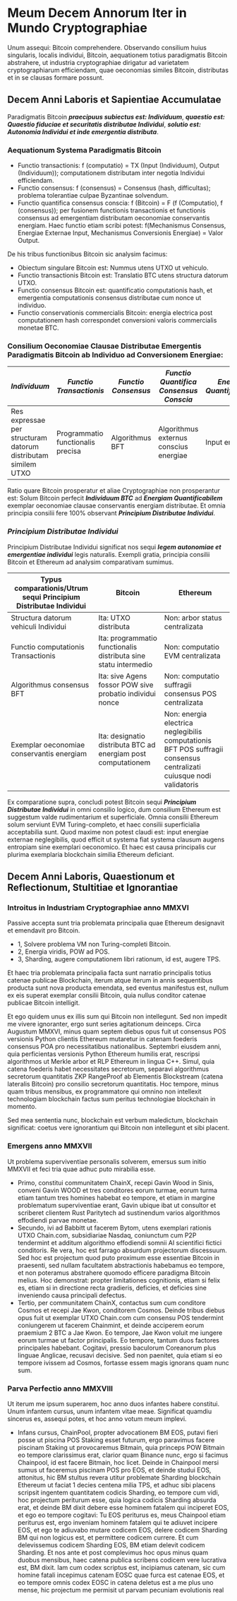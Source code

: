 # Meum Decem Annorum Iter in Mundo Cryptographiae

Unum assequi: Bitcoin comprehendere. Observando consilium huius singularis, localis individui, Bitcoin, aequationem totius paradigmatis Bitcoin abstrahere, ut industria cryptographiae dirigatur ad varietatem cryptographiarum efficiendam, quae oeconomias similes Bitcoin, distributas et in se clausas formare possunt.

## Decem Anni Laboris et Sapientiae Accumulatae

Paradigmatis Bitcoin ***praecipuus subiectus est: Individuum***, ***quaestio est: Quaestio fiduciae et securitatis distributae Individui***, ***solutio est: Autonomia Individui et inde emergentia distributa***.

### Aequationum Systema Paradigmatis Bitcoin

-   Functio transactionis: f (computatio) = TX (Input (Individuum), Output (Individuum)); computationem distributam inter negotia Individui efficiendam.
-   Functio consensus: f (consensus) = Consensus (hash, difficultas); problema tolerantiae culpae Byzantinae solvendum.
-   Functio quantifica consensus conscia: f (Bitcoin) = F (f (Computatio), f (consensus)); per fusionem functionis transactionis et functionis consensus ad emergentiam distributam oeconomiae conservantis energiam. Haec functio etiam scribi potest: f(Mechanismus Consensus, Energiae Externae Input, Mechanismus Conversionis Energiae) = Valor Output.

De his tribus functionibus Bitcoin sic analysim facimus:

-   Obiectum singulare Bitcoin est: Nummus utens UTXO ut vehiculo.
-   Functio transactionis Bitcoin est: Translatio BTC utens structura datorum UTXO.
-   Functio consensus Bitcoin est: quantificatio computationis hash, et emergentia computationis consensus distributae cum nonce ut individuo.
-   Functio conservationis commercialis Bitcoin: energia electrica post computationem hash correspondet conversioni valoris commercialis monetae BTC.

### Consilium Oeconomiae Clausae Distributae Emergentis Paradigmatis Bitcoin ab Individuo ad Conversionem Energiae:

| ***Individuum*** | ***Functio Transactionis*** | ***Functio Consensus*** | ***Functio Quantifica Consensus Conscia*** | ***Energia Quantificabilis*** |
|---|---|---|---|---| 
| Res expressae per structuram datorum distributam similem UTXO | Programmatio functionalis precisa | Algorithmus BFT | Algorithmus externus conscius energiae | Input energiae |

Ratio quare Bitcoin prosperatur et aliae Cryptographiae non prosperantur est:
Solum Bitcoin perfecit ***Individuum BTC*** ad ***Energiam Quantificabilem*** exemplar oeconomiae clausae conservantis energiam distributae.
Et omnia principia consilii fere 100% observant ***Principium Distributae Individui***.

### ***Principium Distributae Individui***

Principium Distributae Individui significat nos sequi ***legem autonomiae et emergentiae individui*** legis naturalis.
Exempli gratia, principia consilii Bitcoin et Ethereum ad analysim comparativam sumimus.

| Typus comparationis/Utrum sequi Principium Distributae Individui | Bitcoin | Ethereum |
|---|---|---|
| Structura datorum vehiculi Individui | Ita: UTXO distributa | Non: arbor status centralizata |
| Functio computationis Transactionis | Ita: programmatio functionalis distributa sine statu intermedio | Non: computatio EVM centralizata |
| Algorithmus consensus BFT | Ita: sive Agens fossor POW sive probatio individui nonce | Non: computatio suffragii consensus POS centralizata |
| Exemplar oeconomiae conservantis energiam | Ita: designatio distributa BTC ad energiam post computationem | Non: energia electrica neglegibilis computationis BFT POS suffragii consensus centralizati cuiusque nodi validatoris |

Ex comparatione supra, concludi potest Bitcoin sequi ***Principium Distributae Individui*** in omni consilio logico, dum consilium Ethereum est suggestum valde rudimentarium et superficiale. Omnia consilii Ethereum solum serviunt EVM Turing-completo, et haec consilii superficialia acceptabilia sunt.
Quod maxime non potest claudi est: input energiae externae neglegibilis, quod efficit ut systema fiat systema clausum augens entropiam sine exemplari oeconomico. Et haec est causa principalis cur plurima exemplaria blockchain similia Ethereum deficiant.

## Decem Anni Laboris, Quaestionum et Reflectionum, Stultitiae et Ignorantiae

### Introitus in Industriam Cryptographiae anno MMXVI

Passive accepta sunt tria problemata principalia quae Ethereum designavit et emendavit pro Bitcoin.

-   1, Solvere problema VM non Turing-completi Bitcoin.
-   2, Energia viridis, POW ad POS.
-   3, Sharding, augere computationem libri rationum, id est, augere TPS.

Et haec tria problemata principalia facta sunt narratio principalis totius catenae publicae Blockchain, iterum atque iterum in annis sequentibus producta sunt nova producta emendata, sed eventus manifestus est, nullum ex eis superat exemplar consilii Bitcoin, quia nullus conditor catenae publicae Bitcoin intelligit.

Et ego quidem unus ex illis sum qui Bitcoin non intellegunt.
Sed non impedit me vivere ignoranter, ergo sunt series agitationum deinceps.
Circa Augustum MMXVI, minus quam septem diebus opus fuit ut consensus POS versionis Python clientis Ethereum mutaretur in catenam foederis consensus POA pro necessitatibus nationalibus.
Septembri eiusdem anni, quia perficientas versionis Python Ethereum humilis erat, rescripsi algorithmos ut Merkle arbor et RLP Ethereum in lingua C++.
Simul, quia catena foederis habet necessitates secretorum, separavi algorithmus secretorum quantitatis ZKP RangeProof ab Elementis Blockstream (catena lateralis Bitcoin) pro consilio secretorum quantitatis.
Hoc tempore, minus quam tribus mensibus, ex programmatore qui omnino non intellexit technologiam blockchain factus sum peritus technologiae blockchain in momento.

Sed mea sententia nunc, blockchain est verbum maledictum, blockchain significat: coetus vere ignorantium qui Bitcoin non intellegunt et sibi placent.

### Emergens anno MMXVII

Ut problema superviventiae personalis solverem, emersus sum initio MMXVII et feci tria quae adhuc puto mirabilia esse.

-   Primo, constitui communitatem ChainX, recepi Gavin Wood in Sinis, conveni Gavin WOOD et tres conditores eorum turmae, eorum turma etiam tantum tres homines habebat eo tempore, et etiam in margine problematum superviventiae erant, Gavin ubique ibat ut consultor et scriberet clientem Rust Paritytech ad sustinendum varios algorithmos effodiendi parvae monetae.
-   Secundo, ivi ad Babbitt ut facerem Bytom, utens exemplari rationis UTXO Chain.com, subsidiariae Nasdaq, coniunctum cum P2P tendermint et additum algorithmo effodiendi somnii AI scientifici fictici conditoris. Re vera, hoc est farrago absurdum projectorum discessuum. Sed hoc est projectum quod puto proximum esse essentiae Bitcoin in praesenti, sed nullam facultatem abstractionis habebamus eo tempore, et non poteramus abstrahere quomodo efficere paradigma Bitcoin melius. Hoc demonstrat: propter limitationes cognitionis, etiam si felix es, etiam si in directione recta gradieris, deficies, et deficies sine inveniendo causa principali defectus.
-   Tertio, per communitatem ChainX, contactus sum cum conditore Cosmos et recepi Jae Kwon, conditorem Cosmos. Deinde tribus diebus opus fuit ut exemplar UTXO Chain.com cum consensu POS tendermint coniungerem ut facerem Chainmint, et deinde acciperem eorum praemium 2 BTC a Jae Kwon. Eo tempore, Jae Kwon voluit me iungere eorum turmae ut factor principalis. Eo tempore, tantum duos factores principales habebant. Cogitavi, pressio baculorum Coreanorum plus linguae Anglicae, recusavi decisive. Sed non paenitet, quia etiam si eo tempore ivissem ad Cosmos, fortasse essem magis ignorans quam nunc sum.

### Parva Perfectio anno MMXVIII

Ut iterum me ipsum superarem, hoc anno duos infantes habere constitui. Unum infantem cursus, unum infantem vitae meae. Significat quamdiu sincerus es, assequi potes, et hoc anno votum meum implevi.

-   Infans cursus, ChainPool, propter advocationem BM EOS, putavi fieri posse ut piscina POS Staking esset futurum, ergo paravimus facere piscinam Staking ut provocaremus Bitmain, quia princeps POW Bitmain eo tempore clarissimus erat, clarior quam Binance nunc, ergo si facimus Chainpool, id est facere Bitmain, hoc licet. Deinde in Chainpool mersi sumus ut faceremus piscinam POS pro EOS, et deinde studui EOS, attonitus, hic BM stultus revera utitur problemate Sharding blockchain Ethereum ut faciat 1 decies centena milia TPS, et adhuc sibi placens scripsit ingentem quantitatem codicis Sharding, eo tempore cum vidi, hoc projectum periturum esse, quia logica codicis Sharding absurda erat, et deinde BM dixit debere esse hominem fatalem qui inciperet EOS, et ego eo tempore cogitavi: Tu EOS periturus es, meus Chainpool etiam periturus est, ergo inveniam hominem fatalem qui te adiuvet incipere EOS, et ego te adiuvabo mutare codicem EOS, delere codicem Sharding BM qui non logicus est, et permittere codicem currere. Et cum delevissemus codicem Sharding EOS, BM etiam delevit codicem Sharding. Et nos ante et post complevimus hoc opus minus quam duobus mensibus, haec catena publica scribens codicem vere lucrativa est, BM dixit. Iam cum codex scriptus est, incipiamus catenam, sic cum homine fatali incepimus catenam EOSC quae furca est catenae EOS, et eo tempore omnis codex EOSC in catena deletus est a me plus uno mense, hic projectum me permisit ut parvam pecuniam evolutionis real
